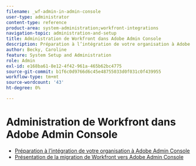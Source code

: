 ```yaml
---
filename: _wf-admin-in-admin-console
user-type: administrator
content-type: reference
product-area: system-administration;workfront-integrations
navigation-topic: administration-and-setup
title: Administration de Workfront dans Adobe Admin Console
description: Préparation à l’intégration de votre organisation à Adobe Admin Console
author: Becky, Caroline
feature: System Setup and Administration
role: Admin
exl-id: e168ba61-8e12-4f42-961a-465b62bc4775
source-git-commit: b1f6c0d9766d6c45e48755033d0f031c0f439955
workflow-type: tm+mt
source-wordcount: '43'
ht-degree: 0%

---
```


# Administration de Workfront dans Adobe Admin Console

* [Préparation à l’intégration de votre organisation à Adobe Admin Console](../../administration-and-setup/adobe-admin-console/prep-for-admin-console.md)
* [Présentation de la migration de Workfront vers Adobe Admin Console](/help/quicksilver/administration-and-setup/adobe-admin-console/understand-wf-migration-to-admin-console.md)
